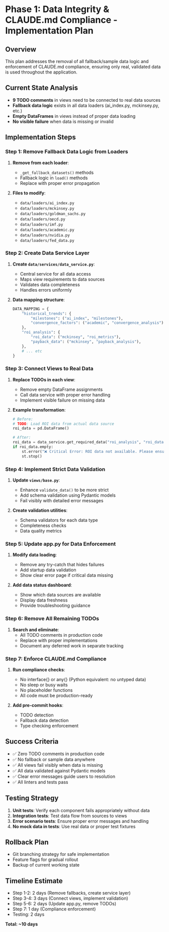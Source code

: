 # Phase 1: Data Integrity & CLAUDE.md Compliance - Implementation Plan

## Overview
This plan addresses the removal of all fallback/sample data logic and enforcement of CLAUDE.md compliance, ensuring only real, validated data is used throughout the application.

## Current State Analysis
- **9 TODO comments** in views need to be connected to real data sources
- **Fallback data logic** exists in all data loaders (ai_index.py, mckinsey.py, etc.)
- **Empty DataFrames** in views instead of proper data loading
- **No visible failure** when data is missing or invalid

## Implementation Steps

### Step 1: Remove Fallback Data Logic from Loaders
1. **Remove from each loader**:
   - `_get_fallback_datasets()` methods
   - Fallback logic in `load()` methods
   - Replace with proper error propagation

2. **Files to modify**:
   - `data/loaders/ai_index.py`
   - `data/loaders/mckinsey.py`
   - `data/loaders/goldman_sachs.py`
   - `data/loaders/oecd.py`
   - `data/loaders/imf.py`
   - `data/loaders/academic.py`
   - `data/loaders/nvidia.py`
   - `data/loaders/fed_data.py`

### Step 2: Create Data Service Layer
1. **Create `data/services/data_service.py`**:
   - Central service for all data access
   - Maps view requirements to data sources
   - Validates data completeness
   - Handles errors uniformly

2. **Data mapping structure**:
   ```python
   DATA_MAPPING = {
       "historical_trends": {
           "milestones": ("ai_index", "milestones"),
           "convergence_factors": ("academic", "convergence_analysis"),
       },
       "roi_analysis": {
           "roi_data": ("mckinsey", "roi_metrics"),
           "payback_data": ("mckinsey", "payback_analysis"),
       },
       # ... etc
   }
   ```

### Step 3: Connect Views to Real Data
1. **Replace TODOs in each view**:
   - Remove empty DataFrame assignments
   - Call data service with proper error handling
   - Implement visible failure on missing data

2. **Example transformation**:
   ```python
   # Before:
   # TODO: Load ROI data from actual data source
   roi_data = pd.DataFrame()
   
   # After:
   roi_data = data_service.get_required_data("roi_analysis", "roi_data")
   if roi_data.empty:
       st.error("❌ Critical Error: ROI data not available. Please ensure data sources are properly configured.")
       st.stop()
   ```

### Step 4: Implement Strict Data Validation
1. **Update `views/base.py`**:
   - Enhance `validate_data()` to be more strict
   - Add schema validation using Pydantic models
   - Fail visibly with detailed error messages

2. **Create validation utilities**:
   - Schema validators for each data type
   - Completeness checks
   - Data quality metrics

### Step 5: Update app.py for Data Enforcement
1. **Modify data loading**:
   - Remove any try-catch that hides failures
   - Add startup data validation
   - Show clear error page if critical data missing

2. **Add data status dashboard**:
   - Show which data sources are available
   - Display data freshness
   - Provide troubleshooting guidance

### Step 6: Remove All Remaining TODOs
1. **Search and eliminate**:
   - All TODO comments in production code
   - Replace with proper implementations
   - Document any deferred work in separate tracking

### Step 7: Enforce CLAUDE.md Compliance
1. **Run compliance checks**:
   - No interface{} or any{} (Python equivalent: no untyped data)
   - No sleep or busy waits
   - No placeholder functions
   - All code must be production-ready

2. **Add pre-commit hooks**:
   - TODO detection
   - Fallback data detection
   - Type checking enforcement

## Success Criteria
- ✅ Zero TODO comments in production code
- ✅ No fallback or sample data anywhere
- ✅ All views fail visibly when data is missing
- ✅ All data validated against Pydantic models
- ✅ Clear error messages guide users to resolution
- ✅ All linters and tests pass

## Testing Strategy
1. **Unit tests**: Verify each component fails appropriately without data
2. **Integration tests**: Test data flow from sources to views
3. **Error scenario tests**: Ensure proper error messages and handling
4. **No mock data in tests**: Use real data or proper test fixtures

## Rollback Plan
- Git branching strategy for safe implementation
- Feature flags for gradual rollout
- Backup of current working state

## Timeline Estimate
- Step 1-2: 2 days (Remove fallbacks, create service layer)
- Step 3-4: 3 days (Connect views, implement validation)
- Step 5-6: 2 days (Update app.py, remove TODOs)
- Step 7: 1 day (Compliance enforcement)
- Testing: 2 days

**Total: ~10 days**